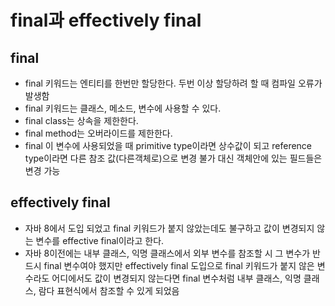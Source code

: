 # final과 effectively final

## final
- final 키워드는 엔티티를 한번만 할당한다. 두번 이상 할당하려 할 때 컴파일 오류가 발생함
- final 키워드는 클래스, 메소드, 변수에 사용할 수 있다.
- final class는 상속을 제한한다.
- final method는 오버라이드를 제한한다.
- final 이 변수에 사용되었을 때 primitive type이라면 상수값이 되고 reference type이라면 다른 참조 값(다른객체로)으로 변경 불가 대신 객체안에 있는 필드들은 변경 가능

## effectively final
- 자바 8에서 도입 되었고 final 키워드가 붙지 않았는데도 불구하고 값이 변경되지 않는 변수를 effective final이라고 한다.
- 자바 8이전에는 내부 클래스, 익명 클래스에서 외부 변수를 참조할 시 그 변수가 반드시 final 변수여야 했지만 effectively final 도입으로 final 키워드가 붙지 않은 변수라도 어디에서도 값이 변경되지 않는다면 final 변수처럼 내부 클래스, 익명 클래스, 람다 표현식에서 참조할 수 있게 되었음